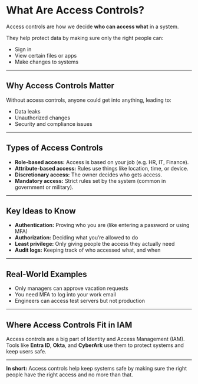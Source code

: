 # What Are Access Controls?

Access controls are how we decide **who can access what** in a system.

They help protect data by making sure only the right people can:
- Sign in
- View certain files or apps
- Make changes to systems

---

## Why Access Controls Matter

Without access controls, anyone could get into anything, leading to:
- Data leaks
- Unauthorized changes
- Security and compliance issues

---

## Types of Access Controls

- **Role-based access:** Access is based on your job (e.g. HR, IT, Finance).
- **Attribute-based access:** Rules use things like location, time, or device.
- **Discretionary access:** The owner decides who gets access.
- **Mandatory access:** Strict rules set by the system (common in government or military).

---

## Key Ideas to Know

- **Authentication:** Proving who you are (like entering a password or using MFA)
- **Authorization:** Deciding what you’re allowed to do
- **Least privilege:** Only giving people the access they actually need
- **Audit logs:** Keeping track of who accessed what, and when

---

## Real-World Examples

- Only managers can approve vacation requests  
- You need MFA to log into your work email  
- Engineers can access test servers but not production  

---

## Where Access Controls Fit in IAM

Access controls are a big part of Identity and Access Management (IAM).  
Tools like **Entra ID**, **Okta**, and **CyberArk** use them to protect systems and keep users safe.

---

**In short:** Access controls help keep systems safe by making sure the right people have the right access and no more than that.
